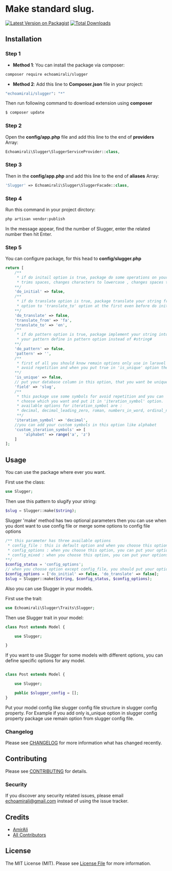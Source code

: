 # Make standard slug.

[![Latest Version on Packagist](https://img.shields.io/packagist/v/echoamirali/slugger.svg?style=flat-square)](https://packagist.org/packages/echoamirali/slugger)
[![Total Downloads](https://img.shields.io/packagist/dt/echoamirali/slugger.svg?style=flat-square)](https://packagist.org/packages/echoamirali/slugger)

## Installation

### Step 1

- **Method 1**:
You can install the package via composer:

```bash
composer require echoamirali/slugger
```

- **Method 2**:
Add this line to **Composer.json** file in your project:

```bash
"echoamirali/slugger": "*"
```

Then run following command to download extension using **composer**

```bash
$ composer update
```

### Step 2

Open the **config/app.php** file and add this line to the end of **providers** Array:

```php
Echoamirali\Slugger\SluggerServiceProvider::class,
```

### Step 3

Then in the **config/app.php** and add this line to the end of **aliases** Array:

```php
'Slugger' => Echoamirali\Slugger\SluggerFacade::class,
```

### Step 4

Run this command in your project dirctory:

```bash
php artisan vendor:publish
```

In the message appear, find the number of Slugger, enter the related number then hit Enter.

### Step 5

You can configure package, for this head to **config/slugger.php**

```php
return [
    /**
     * if do initail option is true, package do some operations on your string like
     * trims spaces, changes characters to lowercase , changes spaces to hyphen, ...
    **/
    'do_initial' => false,
    /**
     * if do translate option is true, package translate your string from 'translate_from'
     * option to 'translate_to' option at the first even before do initial
    **/ 
    'do_translate' => false,
    'translate_from' => 'fa',
    'translate_to' => 'en',
    /**
     * if do pattern option is true, package implement your string into
     * your pattern define in pattern option instead of #string# 
    **/
    'do_pattern' => false,
    'pattern' => '',
    /**
     * first of all you should know remain options only use in laravel models for 
     * avoid repetition and when you put true in 'is_unique' option they work
    **/
    'is_unique' => false,
    // put your database column in this option, that you want be unique
    'field' => 'slug',
    /**
     * this package use some symbols for avoid repetition and you can
     * choose which you want and put it in 'iteration_symbol' option.
     * available options for iteration_symbol are : 
     * decimal, decimal_leading_zero, roman, numbers_in_word, ordinal_number
     **/
    'iteration_symbol' => 'decimal',
    //you can add your custom symbols in this option like alphabet
    'custom_iteration_symbols' => [
        'alphabet' => range('a', 'z')
    ]
];
```

## Usage

You can use the package where ever you want.

First use the class:

```php
use Slugger;
```

Then use this pattern to slugify your string:

```php
$slug = Slugger::make($string);
```

Slugger 'make' method has two optional parameters then you can use when you dont want to use config file or merge some options to config file options

```php
/** this parameter has three available options
 * config_file : this is default option and when you choose this option, package use config file options
 * config_options : when you choose this option, you can put your options in config_options parameter
 * config_mixed : when you choose this option, you can put your options in config_options parameter and package merge your options with config file options
**/
$config_status = 'config_options';
// when you choose option except config_file, you should put your options in this parameter
$config_options = ['do_initial' => false, 'do_translate' => false];
$slug = Slugger::make($string, $config_status, $config_options);
```

Also you can use Slugger in your models.

First use the trait:

```php
use Echoamirali\Slugger\Traits\Slugger;
```

Then use Slugger trait in your model:

```php
class Post extends Model {

    use Slugger;

}
```

If you want to use Slugger for some models with different options, you can define specific options for any model.

```php

class Post extends Model {

    use Slugger;

    public $slugger_config = [];
}

```
Put your model config like slugger config file structure in slugger config property.
For Example if you add only is_unique option in slugger config property package use remain option from slugger config file. 

### Changelog

Please see [CHANGELOG](CHANGELOG.md) for more information what has changed recently.

## Contributing

Please see [CONTRIBUTING](CONTRIBUTING.md) for details.

### Security

If you discover any security related issues, please email echoamirali@gmail.com instead of using the issue tracker.

## Credits

-   [AmirAli](https://github.com/echoamirali)
-   [All Contributors](../../contributors)

## License

The MIT License (MIT). Please see [License File](LICENSE.md) for more information.

